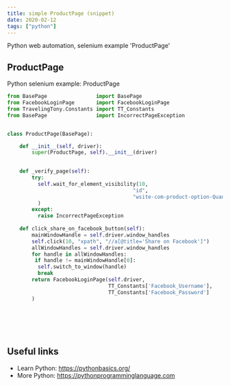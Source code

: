 ```yaml
---
title: simple ProductPage (snippet)
date: 2020-02-12
tags: ["python"]
---
```

Python web automation, selenium example 'ProductPage'


## ProductPage

Python selenium example: ProductPage

```python
from BasePage                import BasePage
from FacebookLoginPage       import FacebookLoginPage
from TravelingTony.Constants import TT_Constants
from BasePage                import IncorrectPageException


class ProductPage(BasePage):

    def __init__(self, driver):
        super(ProductPage, self).__init__(driver)
  

    def _verify_page(self):
        try:
          self.wait_for_element_visibility(10, 
                                         "id", 
                                         "wsite-com-product-option-Quantity"
          )
        except:   
          raise IncorrectPageException
    
    def click_share_on_facebook_button(self):
        mainWindowHandle = self.driver.window_handles
        self.click(10, "xpath", "//a[@title='Share on Facebook']")
        allWindowHandles = self.driver.window_handles
        for handle in allWindowHandles:
         if handle != mainWindowHandle[0]:
          self.switch_to_window(handle)
          break
        return FacebookLoginPage(self.driver, 
                                 TT_Constants['Facebook_Username'],
                                 TT_Constants['Facebook_Password'] 
        )
        
    
      
    



```

## Useful links

- Learn Python: https://pythonbasics.org/
- More Python: https://pythonprogramminglanguage.com
